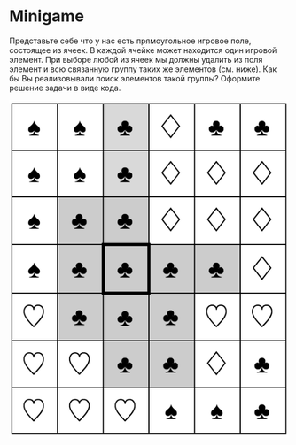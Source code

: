 # Minigame

Представьте себе что у нас есть прямоугольное игровое поле, состоящее из ячеек. В каждой ячейке может находится один игровой элемент. При выборе любой из ячеек мы должны удалить из поля элемент и всю связанную группу таких же элементов (см. ниже). Как бы Вы реализовывали поиск элементов такой группы? Оформите решение задачи в виде кода.

![image](image.png)
